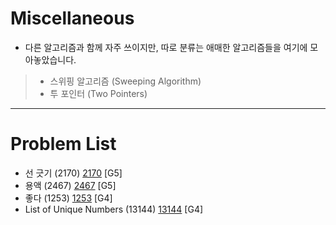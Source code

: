 # Miscellaneous

- 다른 알고리즘과 함께 자주 쓰이지만, 따로 분류는 애매한 알고리즘들을 여기에 모아놓았습니다.
> - 스위핑 알고리즘 (Sweeping Algorithm)
> - 투 포인터 (Two Pointers)

--------------------------------

# Problem List
- 선 긋기 (2170) [2170](https://github.com/KyumKyum/Algorithm_Study/blob/main/Miscellaneous/2170.cpp) [G5]
- 용액 (2467) [2467](https://github.com/KyumKyum/Algorithm_Study/blob/main/Miscellaneous/2467.cpp) [G5]
- 좋다 (1253) [1253](https://github.com/KyumKyum/Algorithm_Study/blob/main/Miscellaneous/1253.kt) [G4]
- List of Unique Numbers (13144) [13144](https://github.com/KyumKyum/Algorithm_Study/blob/main/Miscellaneous/13144.kt) [G4]
